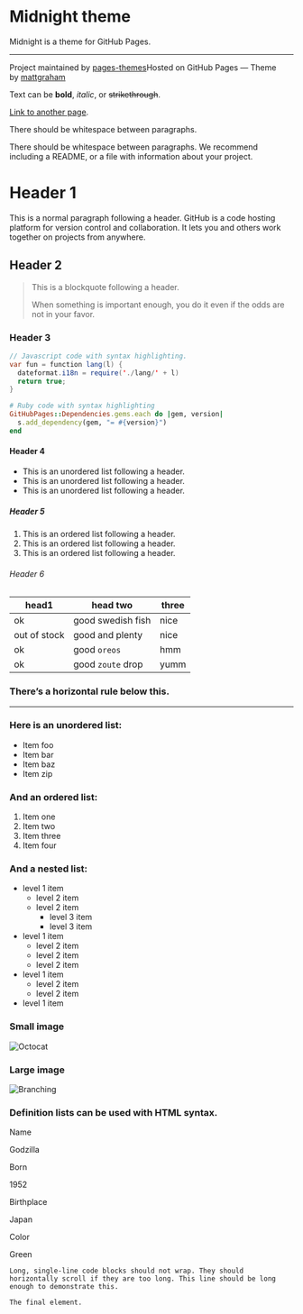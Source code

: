 # Midnight theme

Midnight is a theme for GitHub Pages.

---

Project maintained by [pages-themes](https://github.com/pages-themes)Hosted on GitHub Pages — Theme by [mattgraham](https://twitter.com/mattgraham)

Text can be **bold**, _italic_, or ~~strikethrough~~.

[Link to another page](https://pages-themes.github.io/midnight/another-page.html).

There should be whitespace between paragraphs.

There should be whitespace between paragraphs. We recommend including a README, or a file with information about your project.

# Header 1

This is a normal paragraph following a header. GitHub is a code hosting platform for version control and collaboration. It lets you and others work together on projects from anywhere.

## Header 2

> This is a blockquote following a header.
> 
> When something is important enough, you do it even if the odds are not in your favor.

### Header 3

```java
// Javascript code with syntax highlighting.
var fun = function lang(l) {
  dateformat.i18n = require('./lang/' + l)
  return true;
}
```

```Ruby
# Ruby code with syntax highlighting
GitHubPages::Dependencies.gems.each do |gem, version|
  s.add_dependency(gem, "= #{version}")
end
```

#### Header 4

- This is an unordered list following a header.
- This is an unordered list following a header.
- This is an unordered list following a header.

##### Header 5

1. This is an ordered list following a header.
2. This is an ordered list following a header.
3. This is an ordered list following a header.

###### Header 6

|head1|head two|three|
|---|---|---|
|ok|good swedish fish|nice|
|out of stock|good and plenty|nice|
|ok|good `oreos`|hmm|
|ok|good `zoute` drop|yumm|

### There’s a horizontal rule below this.

---

### Here is an unordered list:

- Item foo
- Item bar
- Item baz
- Item zip

### And an ordered list:

1. Item one
2. Item two
3. Item three
4. Item four

### And a nested list:

- level 1 item
    - level 2 item
    - level 2 item
        - level 3 item
        - level 3 item
- level 1 item
    - level 2 item
    - level 2 item
    - level 2 item
- level 1 item
    - level 2 item
    - level 2 item
- level 1 item

### Small image

![Octocat](https://github.githubassets.com/images/icons/emoji/octocat.png)

### Large image

![Branching](https://guides.github.com/activities/hello-world/branching.png)

### Definition lists can be used with HTML syntax.

Name

Godzilla

Born

1952

Birthplace

Japan

Color

Green

```
Long, single-line code blocks should not wrap. They should horizontally scroll if they are too long. This line should be long enough to demonstrate this.
```

```
The final element.
```